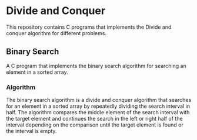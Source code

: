# Divide and Conquer 

This repository contains C programs that implements the Divide and conquer algorithm for different problems.

## Binary Search

A C program that implements the binary search algorithm for searching an element in a sorted array.

### Algorithm

The binary search algorithm is a divide and conquer algorithm that searches for an element in a sorted array by repeatedly dividing the search interval in half. The algorithm compares the middle element of the search interval with the target element and continues the search in the left or right half of the interval depending on the comparison until the target element is found or the interval is empty.